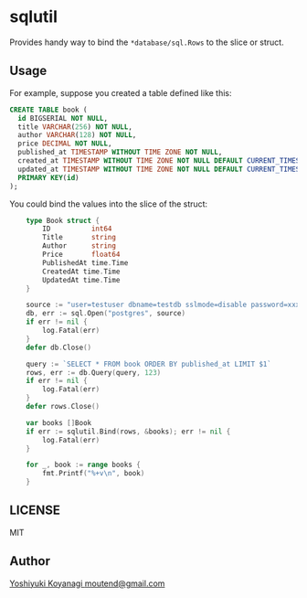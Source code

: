 sqlutil
=======

Provides handy way to bind the `*database/sql.Rows` to the slice or struct.

## Usage

For example, suppose you created a table defined like this:

```sql
CREATE TABLE book (
  id BIGSERIAL NOT NULL,
  title VARCHAR(256) NOT NULL,
  author VARCHAR(128) NOT NULL,
  price DECIMAL NOT NULL,
  published_at TIMESTAMP WITHOUT TIME ZONE NOT NULL,
  created_at TIMESTAMP WITHOUT TIME ZONE NOT NULL DEFAULT CURRENT_TIMESTAMP,
  updated_at TIMESTAMP WITHOUT TIME ZONE NOT NULL DEFAULT CURRENT_TIMESTAMP,
  PRIMARY KEY(id)
);
```

You could bind the values into the slice of the struct:

```go
	type Book struct {
		ID          int64
		Title       string
		Author      string
		Price       float64
		PublishedAt time.Time
		CreatedAt time.Time
		UpdatedAt time.Time
	}

	source := "user=testuser dbname=testdb sslmode=disable password=xxxxxxxx"
	db, err := sql.Open("postgres", source)
	if err != nil {
		log.Fatal(err)
	}
	defer db.Close()

	query := `SELECT * FROM book ORDER BY published_at LIMIT $1`
	rows, err := db.Query(query, 123)
	if err != nil {
		log.Fatal(err)
	}
	defer rows.Close()

	var books []Book
	if err := sqlutil.Bind(rows, &books); err != nil {
		log.Fatal(err)
	}

	for _, book := range books {
		fmt.Printf("%+v\n", book)
	}
```

## LICENSE

MIT

## Author

[Yoshiyuki Koyanagi <moutend@gmail.com>](https://github.com/moutend)
